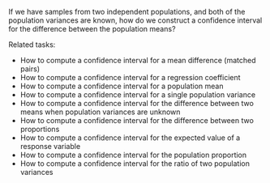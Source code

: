 
If we have samples from two independent populations,
and both of the population variances are known,
how do we construct a confidence interval for the difference between the population means?

Related tasks:

 * How to compute a confidence interval for a mean difference (matched pairs)
 * How to compute a confidence interval for a regression coefficient
 * How to compute a confidence interval for a population mean
 * How to compute a confidence interval for a single population variance
 * How to compute a confidence interval for the difference between two means when population variances are unknown
 * How to compute a confidence interval for the difference between two proportions
 * How to compute a confidence interval for the expected value of a response variable
 * How to compute a confidence interval for the population proportion
 * How to compute a confidence interval for the ratio of two population variances
